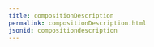 ```yaml
---
title: compositionDescription
permalink: compositionDescription.html
jsonid: compositiondescription
---
```

